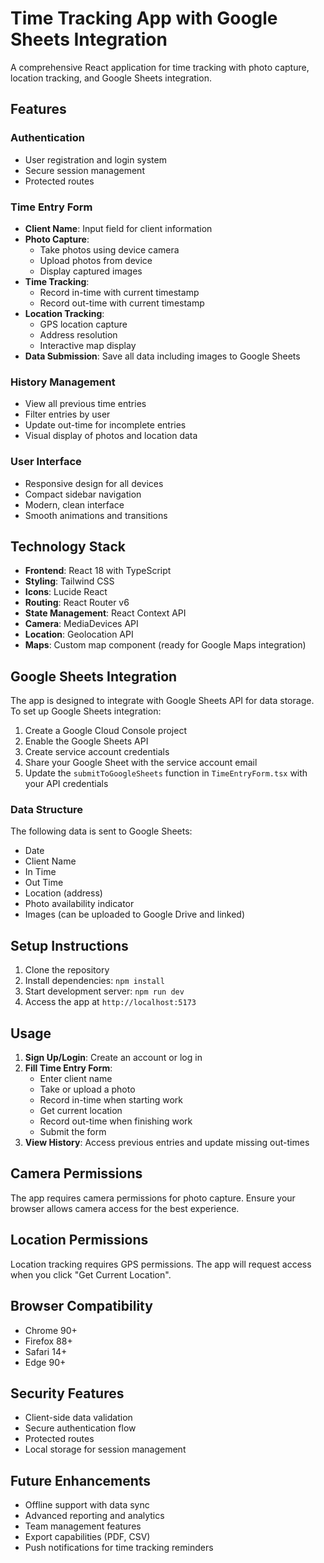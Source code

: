 # Time Tracking App with Google Sheets Integration

A comprehensive React application for time tracking with photo capture, location tracking, and Google Sheets integration.

## Features

### Authentication
- User registration and login system
- Secure session management
- Protected routes

### Time Entry Form
- **Client Name**: Input field for client information
- **Photo Capture**: 
  - Take photos using device camera
  - Upload photos from device
  - Display captured images
- **Time Tracking**:
  - Record in-time with current timestamp
  - Record out-time with current timestamp
- **Location Tracking**:
  - GPS location capture
  - Address resolution
  - Interactive map display
- **Data Submission**: Save all data including images to Google Sheets

### History Management
- View all previous time entries
- Filter entries by user
- Update out-time for incomplete entries
- Visual display of photos and location data

### User Interface
- Responsive design for all devices
- Compact sidebar navigation
- Modern, clean interface
- Smooth animations and transitions

## Technology Stack

- **Frontend**: React 18 with TypeScript
- **Styling**: Tailwind CSS
- **Icons**: Lucide React
- **Routing**: React Router v6
- **State Management**: React Context API
- **Camera**: MediaDevices API
- **Location**: Geolocation API
- **Maps**: Custom map component (ready for Google Maps integration)

## Google Sheets Integration

The app is designed to integrate with Google Sheets API for data storage. To set up Google Sheets integration:

1. Create a Google Cloud Console project
2. Enable the Google Sheets API
3. Create service account credentials
4. Share your Google Sheet with the service account email
5. Update the `submitToGoogleSheets` function in `TimeEntryForm.tsx` with your API credentials

### Data Structure

The following data is sent to Google Sheets:
- Date
- Client Name
- In Time
- Out Time
- Location (address)
- Photo availability indicator
- Images (can be uploaded to Google Drive and linked)

## Setup Instructions

1. Clone the repository
2. Install dependencies: `npm install`
3. Start development server: `npm run dev`
4. Access the app at `http://localhost:5173`

## Usage

1. **Sign Up/Login**: Create an account or log in
2. **Fill Time Entry Form**:
   - Enter client name
   - Take or upload a photo
   - Record in-time when starting work
   - Get current location
   - Record out-time when finishing work
   - Submit the form
3. **View History**: Access previous entries and update missing out-times

## Camera Permissions

The app requires camera permissions for photo capture. Ensure your browser allows camera access for the best experience.

## Location Permissions

Location tracking requires GPS permissions. The app will request access when you click "Get Current Location".

## Browser Compatibility

- Chrome 90+
- Firefox 88+
- Safari 14+
- Edge 90+

## Security Features

- Client-side data validation
- Secure authentication flow
- Protected routes
- Local storage for session management

## Future Enhancements

- Offline support with data sync
- Advanced reporting and analytics
- Team management features
- Export capabilities (PDF, CSV)
- Push notifications for time tracking reminders